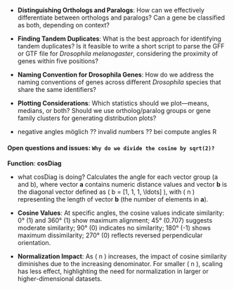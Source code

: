 
- **Distinguishing Orthologs and Paralogs**: 
How can we effectively differentiate between orthologs and paralogs? 
Can a gene be classified as both, depending on context?

- **Finding Tandem Duplicates**: 
What is the best approach for identifying tandem duplicates? 
Is it feasible to write a short script to parse the GFF or GTF file for *Drosophila melanogaster*, 
considering the proximity of genes within five positions?

- **Naming Convention for Drosophila Genes**: 
How do we address the naming conventions of genes across different *Drosophila* species 
that share the same identifiers? 

- **Plotting Considerations**: 
Which statistics should we plot—means, medians, or both? 
Should we use ortholog/paralog groups or gene family clusters for generating distribution plots?


- negative angles möglich ?? invalid numbers ?? bei compute angles R







#### Open questions and issues: `Why do we divide the cosine by sqrt(2)?`

**Function**: **cosDiag** 

- what cosDiag is doing?
Calculates the angle for each vector group (a and b), where vector **a** 
contains numeric distance values and vector **b** is the diagonal vector 
defined as \( b = [1, 1, 1, \ldots] \), with \( n \) representing 
the length of vector **b** (the number of elements in **a**).

- **Cosine Values**: 
At specific angles, the cosine values indicate similarity: 
0° (1) and 360° (1) show maximum alignment; 45° (0.707) suggests moderate similarity; 
90° (0) indicates no similarity; 180° (-1) shows maximum dissimilarity; 
270° (0) reflects reversed perpendicular orientation.

- **Normalization Impact**: 
As \( n \) increases, the impact of cosine similarity 
diminishes due to the increasing denominator. For smaller \( n \), scaling has less effect, 
highlighting the need for normalization in larger or higher-dimensional datasets.